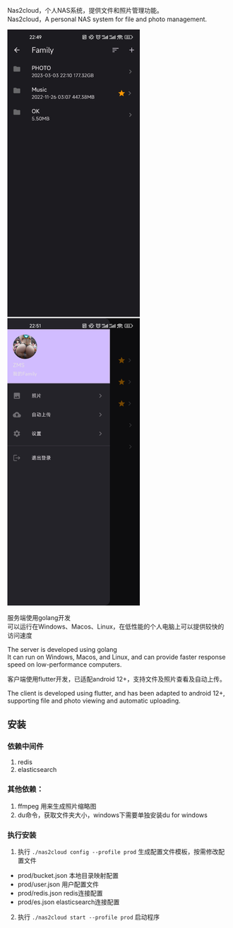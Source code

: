 Nas2cloud，个人NAS系统，提供文件和照片管理功能。  
Nas2cloud，A personal NAS system for file and photo management.

<img src="./release/Screenshot01.jpg" width="300"/>
<img src="./release/Screenshot02.jpg" width="300"/>


服务端使用golang开发  
可以运行在Windows、Macos、Linux，在低性能的个人电脑上可以提供较快的访问速度

The server is developed using golang  
It can run on Windows, Macos, and Linux, and can provide faster response speed on low-performance computers.

客户端使用flutter开发，已适配android 12+，支持文件及照片查看及自动上传。  

The client is developed using flutter, and has been adapted to android 12+, supporting file and photo viewing and automatic uploading.


## 安装
### 依赖中间件
1. redis
2. elasticsearch

### 其他依赖：
1. ffmpeg 用来生成照片缩略图
2. du命令，获取文件夹大小，windows下需要单独安装du for windows

### 执行安装
1. 执行 `./nas2cloud config --profile prod` 生成配置文件模板，按需修改配置文件
- prod/bucket.json 本地目录映射配置
- prod/user.json 用户配置文件
- prod/redis.json redis连接配置
- prod/es.json elasticsearch连接配置

2. 执行 `./nas2cloud start --profile prod` 启动程序
